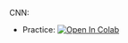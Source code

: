 CNN:
* Practice: [![Open In Colab](https://colab.research.google.com/assets/colab-badge.svg)](https://colab.research.google.com/github/girafe-ai/ml-course/blob/24s_msai/day12_image_processing/week10_cnn_seminar.ipynb)